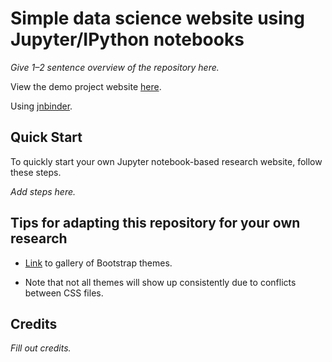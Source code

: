 # Simple data science website using Jupyter/IPython notebooks

*Give 1–2 sentence overview of the repository here.*

View the demo project website [here](https://pcarbo.github.io/ipynb-demo).

Using [jnbinder](https://github.com/gaow/jnbinder).

## Quick Start

To quickly start your own Jupyter notebook-based research website, follow
these steps.

*Add steps here.*

## Tips for adapting this repository for your own research

+ [Link](https://bootswatch.com) to gallery of Bootstrap themes.

+ Note that not all themes will show up consistently due to conflicts
  between CSS files.

## Credits

*Fill out credits.*
